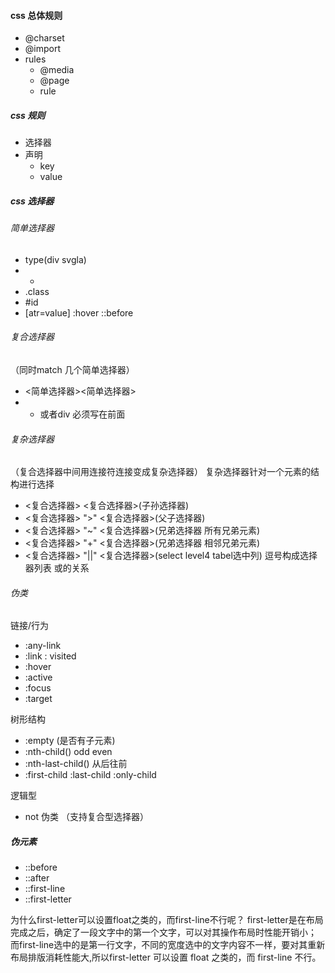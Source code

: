 #### css 总体规则

- @charset
- @import
- rules
    - @media
    - @page
    - rule

##### css 规则
- 选择器
- 声明
    - key
    - value

##### css 选择器

###### 简单选择器
- type(div svgla)
- *
- .class
- #id
- [atr=value]
:hover
::before

###### 复合选择器
（同时match 几个简单选择器）
- <简单选择器><简单选择器>
- * 或者div 必须写在前面

###### 复杂选择器
（复合选择器中间用连接符连接变成复杂选择器）
复杂选择器针对一个元素的结构进行选择
- <复合选择器> <sp> <复合选择器>(子孙选择器)
- <复合选择器> ">" <复合选择器>(父子选择器)
- <复合选择器> "~" <复合选择器>(兄弟选择器 所有兄弟元素)
- <复合选择器> "+" <复合选择器>(兄弟选择器 相邻兄弟元素)
- <复合选择器> "||" <复合选择器>(select level4 tabel选中列)
 逗号构成选择器列表 或的关系


 ###### 伪类
 链接/行为
 -  :any-link
 -  :link : visited
 -  :hover
 -  :active
 -  :focus
 -  :target

树形结构
- :empty (是否有子元素)
- :nth-child() odd even 
- :nth-last-child() 从后往前
- :first-child :last-child :only-child

逻辑型
- not 伪类 （支持复合型选择器）

##### 伪元素
- ::before 
- ::after
- ::first-line
- ::first-letter


为什么first-letter可以设置float之类的，而first-line不行呢？
first-letter是在布局完成之后，确定了一段文字中的第一个文字，可以对其操作布局时性能开销小；
而first-line选中的是第一行文字，不同的宽度选中的文字内容不一样，要对其重新布局排版消耗性能大,所以first-letter 可以设置 float 之类的，而 first-line 不行。


